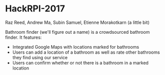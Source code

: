# HackRPI-2017
Raz Reed, Andrew Ma, Subin Samuel, Etienne Morakotkarn (a little bit)

Bathroom finder (we'll figure out a name)
<name> is a crowdsourced bathroom finder. It features:
  - Integrated Google Maps with locations marked for bathrooms
  - Users can add a location of a bathroom as well as rate other bathrooms they find using our service
  - Users can confirm whether or not there is a bathroom in a marked location
